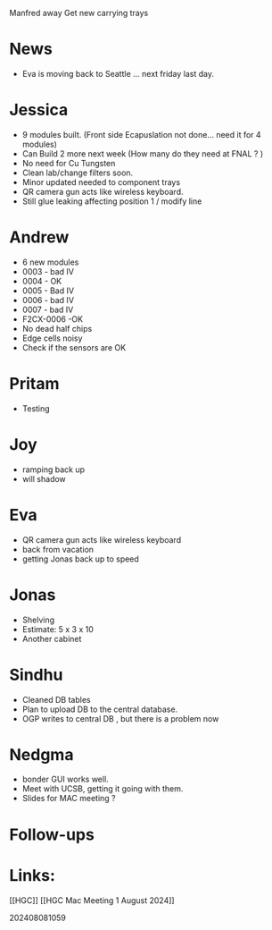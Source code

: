 Manfred away
Get new carrying trays

# News
- Eva is moving back to Seattle ... next friday last day. 

# Jessica
- 9 modules built. (Front side Ecapuslation not done... need it for 4 modules)
- Can Build 2 more next week (How many do they need at FNAL ? )
- No need for Cu Tungsten
- Clean lab/change filters soon.
- Minor updated needed to component trays
- QR camera gun acts like wireless keyboard. 
- Still glue leaking affecting position 1 / modify line

# Andrew
- 6 new modules
- 0003 - bad IV
- 0004 - OK 
- 0005 - Bad IV
- 0006 - bad IV
- 0007  - bad IV
- F2CX-0006 -OK
- No dead half chips
- Edge cells noisy 
- Check if the sensors are OK

# Pritam
- Testing

# Joy
- ramping back up 
- will shadow 

# Eva
- QR camera gun acts like wireless keyboard
- back from vacation
- getting Jonas back up to speed

# Jonas
- Shelving 
- Estimate: 5 x 3 x 10
- Another cabinet 

# Sindhu
- Cleaned DB tables
- Plan to upload DB to the central database.
- OGP writes to central DB , but there is a problem now

# Nedgma
- bonder GUI works well.
- Meet with UCSB, getting it going with them.
- Slides for MAC meeting ?


# Follow-ups


# Links: 
[[HGC]]
[[HGC Mac Meeting 1 August 2024]]



202408081059
